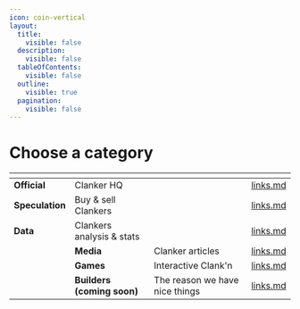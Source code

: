 ```yaml
---
icon: coin-vertical
layout:
  title:
    visible: false
  description:
    visible: false
  tableOfContents:
    visible: false
  outline:
    visible: true
  pagination:
    visible: false
---
```


# Choose a category



<table data-view="cards" data-full-width="true"><thead><tr><th></th><th></th><th></th><th data-hidden data-card-target data-type="content-ref"></th></tr></thead><tbody><tr><td><strong>Official</strong></td><td>Clanker HQ</td><td></td><td><a href="official/links.md">links.md</a></td></tr><tr><td><strong>Speculation</strong></td><td>Buy &#x26; sell Clankers</td><td></td><td><a href="speculation/links.md">links.md</a></td></tr><tr><td><strong>Data</strong></td><td>Clankers analysis &#x26; stats</td><td></td><td><a href="data/links.md">links.md</a></td></tr><tr><td></td><td><strong>Media</strong></td><td>Clanker articles</td><td><a href="media/links.md">links.md</a></td></tr><tr><td></td><td><strong>Games</strong></td><td>Interactive Clank'n</td><td><a href="games/links.md">links.md</a></td></tr><tr><td></td><td><strong>Builders (coming soon)</strong></td><td>The reason we have nice things</td><td><a href="builders/links.md">links.md</a></td></tr></tbody></table>

